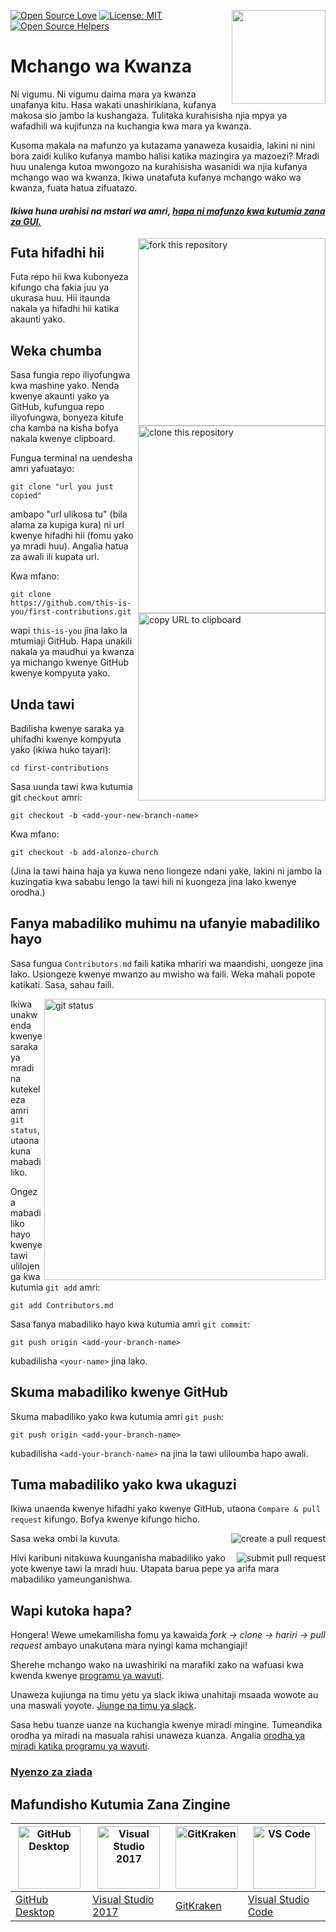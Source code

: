 [![Open Source Love](https://badges.frapsoft.com/os/v1/open-source.svg?v=103)](https://github.com/ellerbrock/open-source-badges/)
[<img align="right" width="150" src="https://firstcontributions.github.io/assets/Readme/join-slack-team.png">](https://join.slack.com/t/firstcontributors/shared_invite/enQtNjkxNzQwNzA2MTMwLTVhMWJjNjg2ODRlNWZhNjIzYjgwNDIyZWYwZjhjYTQ4OTBjMWM0MmFhZDUxNzBiYzczMGNiYzcxNjkzZDZlMDM)
[![License: MIT](https://img.shields.io/badge/License-MIT-green.svg)](https://opensource.org/licenses/MIT)
[![Open Source Helpers](https://www.codetriage.com/roshanjossey/first-contributions/badges/users.svg)](https://www.codetriage.com/roshanjossey/first-contributions)



# Mchango wa Kwanza


Ni vigumu. Ni vigumu daima mara ya kwanza unafanya kitu. Hasa wakati unashirikiana, kufanya makosa sio jambo la kushangaza. Tulitaka kurahisisha njia mpya ya wafadhili wa kujifunza na kuchangia kwa mara ya kwanza.

Kusoma makala na mafunzo ya kutazama yanaweza kusaidia, lakini ni nini bora zaidi kuliko kufanya mambo halisi katika mazingira ya mazoezi? Mradi huu unalenga kutoa mwongozo na kurahisisha wasanidi wa njia kufanya mchango wao wa kwanza. Ikiwa unatafuta kufanya mchango wako wa kwanza, fuata hatua zifuatazo.

#### *Ikiwa huna urahisi na mstari wa amri, [hapa ni mafunzo kwa kutumia zana za GUI.]( #tutorials-using-other-tools )*


<img align="right" width="300" src="https://firstcontributions.github.io/assets/Readme/fork.png" alt="fork this repository" />


## Futa hifadhi hii

Futa repo hii kwa kubonyeza kifungo cha fakia juu ya ukurasa huu. Hii itaunda nakala ya hifadhi hii katika akaunti yako.

## Weka chumba

<img align="right" width="300" src="https://firstcontributions.github.io/assets/Readme/clone.png" alt="clone this repository" />

Sasa fungia repo iliyofungwa kwa mashine yako. Nenda kwenye akaunti yako ya GitHub, kufungua repo iliyofungwa, bonyeza kitufe cha kamba na kisha bofya nakala kwenye clipboard.


Fungua terminal na uendesha amri yafuatayo:

```
git clone "url you just copied"
```

ambapo "url ulikosa tu" (bila alama za kupiga kura) ni url kwenye hifadhi hii (fomu yako ya mradi huu). Angalia hatua za awali ili kupata url.

<img align="right" width="300" src="https://firstcontributions.github.io/assets/Readme/copy-to-clipboard.png" alt="copy URL to clipboard" />

Kwa mfano:

```
git clone https://github.com/this-is-you/first-contributions.git
```

wapi `this-is-you` jina lako la mtumiaji GitHub. Hapa unakili nakala ya maudhui ya kwanza ya michango kwenye GitHub kwenye kompyuta yako.

## Unda tawi

Badilisha kwenye saraka ya uhifadhi kwenye kompyuta yako (ikiwa huko tayari):

```
cd first-contributions
```

Sasa uunda tawi kwa kutumia git `checkout` amri:


```
git checkout -b <add-your-new-branch-name>
```

Kwa mfano:

```
git checkout -b add-alonzo-church
```

(Jina la tawi haina haja ya kuwa neno liongeze ndani yake, lakini ni jambo la kuzingatia kwa sababu lengo la tawi hili ni kuongeza jina lako kwenye orodha.)

## Fanya mabadiliko muhimu na ufanyie mabadiliko hayo

Sasa fungua `Contributors.md` faili katika mhariri wa maandishi, uongeze jina lako. Usiongeze kwenye mwanzo au mwisho wa faili. Weka mahali popote katikati. Sasa, sahau faili.

<img align="right" width="450" src="https://firstcontributions.github.io/assets/Readme/git-status.png" alt="git status" />

Ikiwa unakwenda kwenye saraka ya mradi na kutekeleza amri `git status`, utaona kuna mabadiliko.


Ongeza mabadiliko hayo kwenye tawi ulilojenga kwa kutumia `git add` amri:

```
git add Contributors.md
```

Sasa fanya mabadiliko hayo kwa kutumia amri `git commit`:

```
git push origin <add-your-branch-name>
```

kubadilisha `<your-name>` jina lako.

## Skuma mabadiliko kwenye GitHub

Skuma mabadiliko yako kwa kutumia amri `git push`:

```
git push origin <add-your-branch-name>
```

kubadilisha `<add-your-branch-name>` na jina la tawi uliloumba hapo awali.

## Tuma mabadiliko yako kwa ukaguzi

Ikiwa unaenda kwenye hifadhi yako kwenye GitHub, utaona `Compare & pull request` kifungo. Bofya kwenye kifungo hicho.

<img style="float: right;" src="https://firstcontributions.github.io/assets/Readme/compare-and-pull.png" alt="create a pull request" />

Sasa weka ombi la kuvuta.

<img style="float: right;" src="https://firstcontributions.github.io/assets/Readme/submit-pull-request.png" alt="submit pull request" />

Hivi karibuni nitakuwa kuunganisha mabadiliko yako yote kwenye tawi la mradi huu. Utapata barua pepe ya arifa mara mabadiliko yameunganishwa.

## Wapi kutoka hapa?

Hongera! Wewe umekamilisha fomu ya kawaida *fork -> clone -> hariri -> pull request* ambayo unakutana mara nyingi kama mchangiaji!

Sherehe mchango wako na uwashiriki na marafiki zako na wafuasi kwa kwenda kwenye [programu ya wavuti](https://roshanjossey.github.io/first-contributions/#social-share).

Unaweza kujiunga na timu yetu ya slack ikiwa unahitaji msaada wowote au una maswali yoyote. [Jiunge na timu ya slack](https://join.slack.com/t/firstcontributors/shared_invite/enQtMzE1MTYwNzI3ODQ0LTZiMDA2OGI2NTYyNjM1MTFiNTc4YTRhZTg4OWZjMzA0ZWZmY2UxYzVkMzI1ZmVmOWI4ODdkZWQwNTM2NDVmNjY).

Sasa hebu tuanze uanze na kuchangia kwenye miradi mingine. Tumeandika orodha ya miradi na masuala rahisi unaweza kuanza. Angalia [orodha ya miradi katika programu ya wavuti](https://roshanjossey.github.io/first-contributions/#project-list).

### [Nyenzo za ziada](../additional-material/git_workflow_scenarios/additional-material.md)

## Mafundisho Kutumia Zana Zingine

|<a href="../github-desktop-tutorial.md"><img alt="GitHub Desktop" src="https://desktop.github.com/images/desktop-icon.svg" width="100"></a>|<a href="../github-windows-vs2017-tutorial.md"><img alt="Visual Studio 2017" src="https://upload.wikimedia.org/wikipedia/commons/c/cd/Visual_Studio_2017_Logo.svg" width="100"></a>|<a href="../gitkraken-tutorial.md"><img alt="GitKraken" src="https://firstcontributions.github.io/assets/Readme/gk-icon.png" width="100"></a>|<a href="../github-windows-vs-code-tutorial.md"><img alt="VS Code" src="https://upload.wikimedia.org/wikipedia/commons/2/2d/Visual_Studio_Code_1.18_icon.svg" width=100></a>|
|---|---|---|---|
|[GitHub Desktop](../github-desktop-tutorial.md)|[Visual Studio 2017](../github-windows-vs2017-tutorial.md)|[GitKraken](../gitkraken-tutorial.md)|[Visual Studio Code](../github-windows-vs-code-tutorial.md)|
